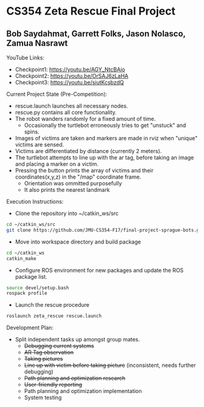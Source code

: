 # CS354 Zeta Rescue Final Project

## Bob Saydahmat, Garrett Folks, Jason Nolasco, Zamua Nasrawt

YouTube Links:
- Checkpoint1: https://youtu.be/AGY_NtcBAio
- Checkpoint2: https://youtu.be/OrSAJ6zLaHA
- Checkpoint3: https://youtu.be/siutKcsbzdQ

Current Project State (Pre-Competition):
- rescue.launch launches all necessary nodes.
- rescue.py contains all core functionality.
- The robot wanders randomly for a fixed amount of time.
	- Occasionally the turtlebot erroneously tries to get "unstuck" and spins.
- Images of victims are taken and markers are made in rviz when "unique" victims are sensed.
- Victims are differentiated by distance (currently 2 meters).
- The turtlebot attempts to line up with the ar tag, before taking an image and placing a marker on a victim.
- Pressing the button prints the array of victims and their coordinates(x,y,z) in the "/map" coordinate frame.
	- Orientation was ommitted purposefully
    - It also prints the nearest landmark

Execution Instructions: 
- Clone the repository into ~/catkin_ws/src
```sh
cd ~/catkin_ws/src
git clone https://github.com/JMU-CS354-F17/final-project-sprague-bots.git
```
- Move into workspace directory and build package
```sh
cd ~/catkin_ws
catkin_make
```
- Configure ROS environment for new packages and update the ROS package list.
```sh
source devel/setup.bash
rospack profile
```
- Launch the rescue procedure
```sh
roslaunch zeta_rescue rescue.launch 
```

Development Plan:
- Split independent tasks up amongst group mates.
	- ~~Debugging current systems~~
	- ~~AR Tag observation~~
	- ~~Taking pictures~~
	- ~~Line up with victim before taking picture~~ (inconsistent, needs further debugging)
	- ~~Path planning and optimization research~~
	- ~~User-friendly reporting~~
	- Path planning and optimization implementation
	- System testing
	

